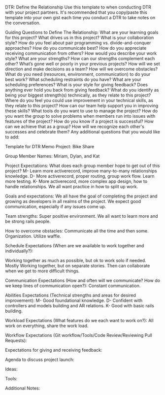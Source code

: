 DTR: Define the Relationship
Use this template to when conducting DTR with your project partners. It's recommended that you copy/paste this template into your own gist each time you conduct a DTR to take notes on the conversation.

Guiding Questions to Define The Relationship:
What are your learning goals for this project? What drives us in this project?
What is your collaboration style? How do you feel about pair programming vs. divide-and-conquer approaches?
How do you communicate best? How do you appreciate receiving communication from others?
How would you describe your work style?
What are your strengths? How can our strengths complement each other?
What’s gone well or poorly in your previous projects?
How will we set direction and make decisions as a team?
How will we overcome obstacles?
What do you need (resources, environment, communication) to do your best work?
What scheduling restraints do you have? What are your scheduling preferences?
What is your style for giving feedback? Does anything ever hold you back from giving feedback?
What do you identify as being your biggest strength(s) technically, as they relate to this project? Where do you feel you could use improvement in your technical skills, as they relate to this project? How can our team help support you in improving these skills?
What tools do you want to use to manage the project?
How do you want the group to solve problems when members run into issues with features of the project?
How do you know if a project is successful? How can we achieve that as a group?
How will we recognize each other's successes and celebrate them?
Any additional questions that you would like to add:

Template for DTR Memo
Project:  Bike Share

Group Member Names:  Miriam, Dylan, and Kat

Project Expectations: What does each group member hope to get out of this project?
M- Learn more activerecord, improve many-to-many relationships knowledge.
D- More activerecord, proper routing, group work flow.  Learn more testing.
K- More activerecord, more complex app design, how to handle relationships.
We all want practice in how to split up work.

Goals and expectations:
We all have the goal of completing the project and growing as developers in all realms of
the project.  We expect good communication, especially if any issues come up.

Team strengths:
Super positive environment. We all want to learn more and be strong rails people.

How to overcome obstacles:
Communicate all the time and then some.
Organization.
Utilize waffle.

Schedule Expectations (When are we available to work together and individually?):

Working together as much as possible, but ok to work solo if needed.  Mostly Working
together, but on separate stories. Then can collaborate when we get to more difficult things.

Communication Expectations (How and often will we communicate? How do we keep lines of communication open?):
Constant communication.

Abilities Expectations (Technical strengths and areas for desired improvement):
M- Good foundational knowledge.
D- Confident with controllers and models building and AR relations.
K- Good with basic rails building.

Workload Expectations (What features do we each want to work on?):
All work on everything, share the work load.

Workflow Expectations (Git workflow/Tools/Code Review/Reviewing Pull Requests):


Expectations for giving and receiving feedback:

Agenda to discuss project launch:

Ideas:

Tools:

Additional Notes:
